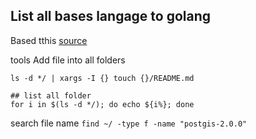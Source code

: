 ## List all bases langage to golang

Based tthis [source](http://le-go-par-l-exemple.keiruaprod.fr/)

tools
Add file into all folders
```shell
ls -d */ | xargs -I {} touch {}/README.md

## list all folder
for i in $(ls -d */); do echo ${i%}; done 
```

search file name
`find ~/ -type f -name "postgis-2.0.0"`
